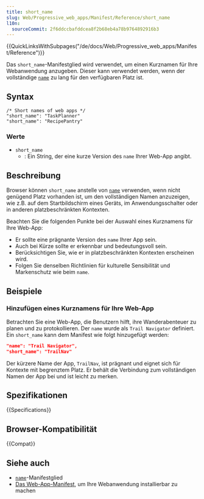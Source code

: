 ```yaml
---
title: short_name
slug: Web/Progressive_web_apps/Manifest/Reference/short_name
l10n:
  sourceCommit: 2f6ddccbafddcea8f2b68eb4a78b9764892916b3
---
```


{{QuickLinksWithSubpages("/de/docs/Web/Progressive_web_apps/Manifest/Reference")}}

Das `short_name`-Manifestglied wird verwendet, um einen Kurznamen für Ihre Webanwendung anzugeben. Dieser kann verwendet werden, wenn der vollständige [`name`](/de/docs/Web/Progressive_web_apps/Manifest/Reference/name) zu lang für den verfügbaren Platz ist.

## Syntax

```json-nolint
/* Short names of web apps */
"short_name": "TaskPlanner"
"short_name": "RecipePantry"
```

### Werte

- `short_name`
  - : Ein String, der eine kurze Version des `name` Ihrer Web-App angibt.

## Beschreibung

Browser können `short_name` anstelle von [`name`](/de/docs/Web/Progressive_web_apps/Manifest/Reference/name) verwenden, wenn nicht genügend Platz vorhanden ist, um den vollständigen Namen anzuzeigen, wie z.B. auf dem Startbildschirm eines Geräts, im Anwendungsschalter oder in anderen platzbeschränkten Kontexten.

Beachten Sie die folgenden Punkte bei der Auswahl eines Kurznamens für Ihre Web-App:

- Er sollte eine prägnante Version des `name` Ihrer App sein.
- Auch bei Kürze sollte er erkennbar und bedeutungsvoll sein.
- Berücksichtigen Sie, wie er in platzbeschränkten Kontexten erscheinen wird.
- Folgen Sie denselben Richtlinien für kulturelle Sensibilität und Markenschutz wie beim `name`.

## Beispiele

### Hinzufügen eines Kurznamens für Ihre Web-App

Betrachten Sie eine Web-App, die Benutzern hilft, ihre Wanderabenteuer zu planen und zu protokollieren. Der `name` wurde als `Trail Navigator` definiert. Ein `short_name` kann dem Manifest wie folgt hinzugefügt werden:

```json
"name": "Trail Navigator",
"short_name": "TrailNav"
```

Der kürzere Name der App, `TrailNav`, ist prägnant und eignet sich für Kontexte mit begrenztem Platz. Er behält die Verbindung zum vollständigen Namen der App bei und ist leicht zu merken.

## Spezifikationen

{{Specifications}}

## Browser-Kompatibilität

{{Compat}}

## Siehe auch

- [`name`](/de/docs/Web/Progressive_web_apps/Manifest/Reference/name)-Manifestglied
- [Das Web-App-Manifest](/de/docs/Web/Progressive_web_apps/Guides/Making_PWAs_installable#the_web_app_manifest), um Ihre Webanwendung installierbar zu machen
